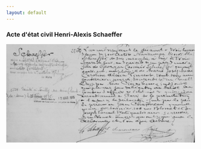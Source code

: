 ```yaml
---
layout: default
---
```


### Acte d'état civil Henri-Alexis Schaeffer
![Branching](assets/20241102_henri_alexis_schaeffer_acte_d_etat_civil.PNG)